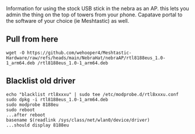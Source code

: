 Information for using the stock USB stick in the nebra as an AP. this lets you admin the thing on the top of towers from your phone. Capatave portal to the software of your choice (ie Meshtastic) as well.

## Pull from here

```
wget -O https://github.com/wehooper4/Meshtastic-Hardware/raw/refs/heads/main/NebraHat/nebraAP/rtl8188eus_1.0-1_arm64.deb /rtl8188eus_1.0-1_arm64.deb
```

## Blacklist old driver
```
echo "blacklist rtl8xxxu" | sudo tee /etc/modprobe.d/rtl8xxxu.conf
sudo dpkg -i rtl8188eus_1.0-1_arm64.deb
sudo modprobe 8188eu
sudo reboot
...after reboot
basename $(readlink /sys/class/net/wlan0/device/driver)
...should display 8188eu
```
